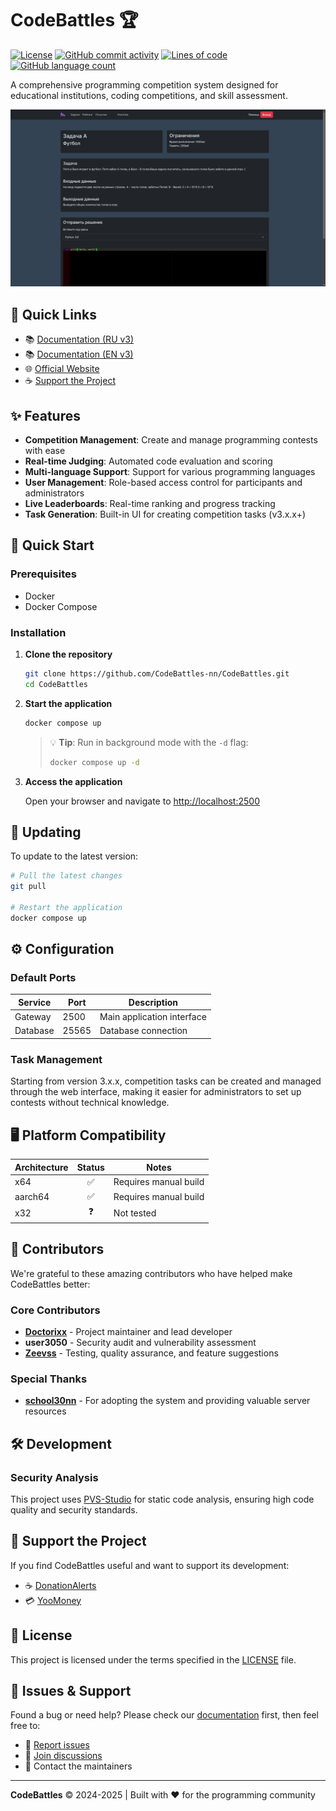 # CodeBattles 🏆

[![License](https://img.shields.io/github/license/CodeBattles-nn/CodeBattles?style=flat-square)](./LICENSE)
[![GitHub commit activity](https://img.shields.io/github/commit-activity/w/codebattles-nn/codebattles?style=flat-square)](https://github.com/CodeBattles-nn/CodeBattles/commits)
[![Lines of code](https://img.shields.io/endpoint?url=https://ghloc.vercel.app/api/codebattles-nn/codebattles/badge&style=flat-square)](https://github.com/CodeBattles-nn/CodeBattles)
[![GitHub language count](https://img.shields.io/github/languages/count/codebattles-nn/codebattles?style=flat-square)](https://github.com/CodeBattles-nn/CodeBattles)

A comprehensive programming competition system designed for educational institutions, coding competitions, and skill assessment.

![Main interface](images/image1.png)

## 🔗 Quick Links


- 📚 [Documentation (RU v3)](https://docs.codebattles.ru/ru_v3)
- 📚 [Documentation (EN v3)](https://docs.codebattles.ru/en_v3)
- 🌐 [Official Website](https://codebattles.ru)
- ☕ [Support the Project](https://www.donationalerts.com/r/doctorixx)

## ✨ Features

- **Competition Management**: Create and manage programming contests with ease
- **Real-time Judging**: Automated code evaluation and scoring
- **Multi-language Support**: Support for various programming languages
- **User Management**: Role-based access control for participants and administrators
- **Live Leaderboards**: Real-time ranking and progress tracking
- **Task Generation**: Built-in UI for creating competition tasks (v3.x.x+)

## 🚀 Quick Start

### Prerequisites

- Docker
- Docker Compose

### Installation

1. **Clone the repository**
   ```bash
   git clone https://github.com/CodeBattles-nn/CodeBattles.git
   cd CodeBattles
   ```

2. **Start the application**
   ```bash
   docker compose up
   ```

   > 💡 **Tip**: Run in background mode with the `-d` flag:
   > ```bash
   > docker compose up -d
   > ```

3. **Access the application**
   
   Open your browser and navigate to [http://localhost:2500](http://localhost:2500)

## 🔄 Updating

To update to the latest version:

```bash
# Pull the latest changes
git pull

# Restart the application
docker compose up
```

## ⚙️ Configuration

### Default Ports

| Service  | Port  | Description |
|----------|-------|-------------|
| Gateway  | 2500  | Main application interface |
| Database | 25565 | Database connection |

### Task Management

Starting from version 3.x.x, competition tasks can be created and managed through the web interface, making it easier for administrators to set up contests without technical knowledge.

## 🖥️ Platform Compatibility

| Architecture | Status | Notes |
|--------------|:------:|-------|
| x64          | ✅     | Requires manual build |
| aarch64      | ✅     | Requires manual build |
| x32          | ❓     | Not tested |

## 🤝 Contributors

We're grateful to these amazing contributors who have helped make CodeBattles better:

### Core Contributors
- **[Doctorixx](https://github.com/doctorixx)** - Project maintainer and lead developer
- **user3050** - Security audit and vulnerability assessment
- **[Zeevss](https://github.com/Zeevss)** - Testing, quality assurance, and feature suggestions

### Special Thanks
- **[school30nn](https://school30nn.ru)** - For adopting the system and providing valuable server resources

## 🛠️ Development

### Security Analysis
This project uses [PVS-Studio](https://pvs-studio.com/pvs-studio/?utm_source=website&utm_medium=github&utm_campaign=open_source) for static code analysis, ensuring high code quality and security standards.

## 💖 Support the Project

If you find CodeBattles useful and want to support its development:

- ☕ [DonationAlerts](https://www.donationalerts.com/r/doctorixx)
- 💳 [YooMoney](https://yoomoney.ru/fundraise/13V1T7RVQBE.240713)

## 📄 License

This project is licensed under the terms specified in the [LICENSE](./LICENSE) file.

## 🐛 Issues & Support

Found a bug or need help? Please check our [documentation](https://docs.codebattles.ru/ru_v3) first, then feel free to:

- 🐛 [Report issues](https://github.com/CodeBattles-nn/CodeBattles/issues)
- 💬 [Join discussions](https://github.com/CodeBattles-nn/CodeBattles/discussions)
- 📧 Contact the maintainers

---

**CodeBattles** © 2024-2025 | Built with ❤️ for the programming community
